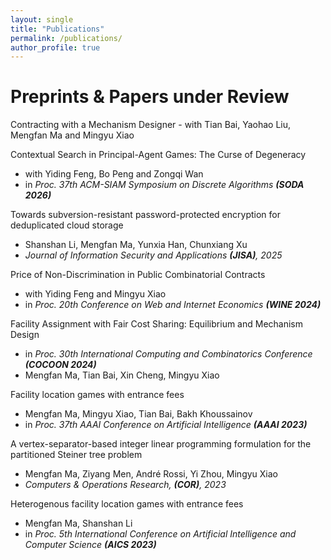 ```yaml
---
layout: single
title: "Publications"
permalink: /publications/
author_profile: true
---
```

# Preprints & Papers under Review
Contracting with a Mechanism Designer
    - with Tian Bai, Yaohao Liu, Mengfan Ma and Mingyu Xiao


Contextual Search in Principal-Agent Games: The Curse of Degeneracy
  - with Yiding Feng, Bo Peng and Zongqi Wan
  - in *Proc. 37th ACM-SIAM Symposium on Discrete Algorithms **(SODA 2026)***

Towards subversion-resistant password-protected encryption for deduplicated cloud storage
  - Shanshan Li, Mengfan Ma, Yunxia Han, Chunxiang Xu
  - *Journal of Information Security and Applications **(JISA)**, 2025*

Price of Non-Discrimination in Public Combinatorial Contracts
  - with Yiding Feng and Mingyu Xiao
  - in *Proc. 20th Conference on Web and Internet Economics **(WINE 2024)***

Facility Assignment with Fair Cost Sharing: Equilibrium and Mechanism Design
  - in *Proc. 30th International Computing and Combinatorics Conference **(COCOON 2024)***
  - Mengfan Ma, Tian Bai, Xin Cheng, Mingyu Xiao

Facility location games with entrance fees
  - Mengfan Ma, Mingyu Xiao, Tian Bai, Bakh Khoussainov
  - in *Proc. 37th AAAI Conference on Artificial Intelligence **(AAAI 2023)***

A vertex-separator-based integer linear programming formulation for the partitioned Steiner tree problem
  - Mengfan Ma, Ziyang Men, André Rossi, Yi Zhou, Mingyu Xiao
  - *Computers & Operations Research, **(COR)**, 2023*

Heterogenous facility location games with entrance fees
  - Mengfan Ma, Shanshan Li
  - in *Proc. 5th International Conference on Artificial Intelligence and Computer Science **(AICS 2023)***
